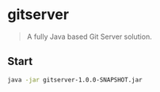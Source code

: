 # gitserver

> A fully Java based Git Server solution.

## Start

``` bash
java -jar gitserver-1.0.0-SNAPSHOT.jar
```